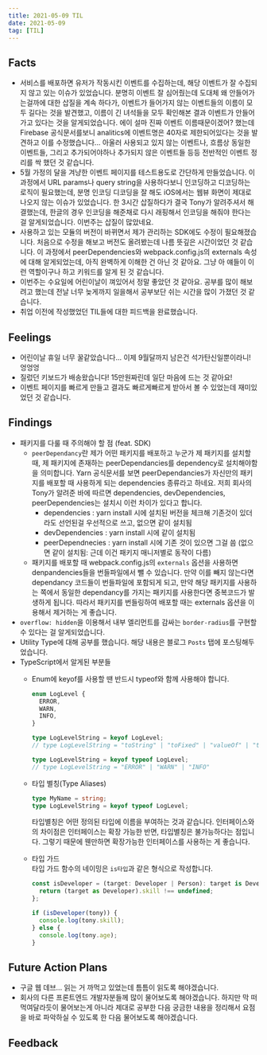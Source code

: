 ```yaml
---
title: 2021-05-09 TIL
date: 2021-05-09
tag: [TIL]
---
```


## Facts

- 서비스를 배포하면 유저가 작동시킨 이벤트를 수집하는데, 해당 이벤트가 잘 수집되지 않고 있는 이슈가 있었습니다. 분명히 이벤트 잘 심어줬는데 도대체 왜 안들어가는걸까에 대한 삽질을 계속 하다가, 이벤트가 들어가지 않는 이벤트들의 이름이 모두 길다는 것을 발견했고, 이름이 긴 녀석들을 모두 확인해본 결과 이벤트가 안들어가고 있다는 것을 알게되었습니다. 에이 설마 진짜 이벤트 이름때문이겠어? 했는데 Firebase 공식문서를보니 analitics에 이벤트명은 40자로 제한되어있다는 것을 발견하고 이를 수정했습니다... 아울러 사용되고 있지 않는 이벤트나, 흐름상 동일한 이벤트들, 그리고 추가되어야하나 추가되지 않은 이벤트들 등등 전반적인 이벤트 정리를 싹 했던 것 같습니다.
- 5월 가정의 달을 겨냥한 이벤트 페이지를 테스트용도로 간단하게 만들었습니다. 이 과정에서 URL params나 query string을 사용하다보니 인코딩하고 디코딩하는 로직이 필요했는데, 분명 인코딩 디코딩을 잘 해도 iOS에서는 웹뷰 화면이 제대로 나오지 않는 이슈가 있었습니다. 한 3시간 삽질하다가 결국 Tony가 알려주셔서 해결했는데, 한글의 경우 인코딩을 해준채로 다시 래핑해서 인코딩을 해줘야 한다는 걸 알게되었습니다. 이번주는 삽질이 많았네요.
- 사용하고 있는 모듈의 버전이 바뀌면서 제가 관리하는 SDK에도 수정이 필요해졌습니다. 처음으로 수정을 해보고 버전도 올려봤는데 나름 뜻깊은 시간이었던 것 같습니다. 이 과정에서 peerDependencies와 webpack.config.js의 externals 속성에 대해 알게되었는데, 아직 완벽하게 이해한 건 아닌 것 같아요. 그냥 아 얘들이 이런 역할이구나 하고 키워드를 알게 된 것 같습니다.
- 이번주는 수요일에 어린이날이 껴있어서 정말 좋았던 것 같아요. 공부를 많이 해보려고 했는데 전날 너무 늦게까지 일을해서 공부보단 쉬는 시간을 많이 가졌던 것 같습니다.
- 취업 이전에 작성했었던 TIL들에 대한 피드백을 완료했습니다.

## Feelings

- 어린이날 휴일 너무 꿀같았습니다... 이제 9월달까지 남은건 석가탄신일뿐이라니! 엉엉엉
- 질렀던 키보드가 배송왔습니다! 15만원짜린데 일단 마음에 드는 것 같아요!
- 이벤트 페이지를 빠르게 만들고 결과도 빠르게빠르게 받아서 볼 수 있었는데 재미있었던 것 같습니다.

## Findings
- 패키지를 다룰 때 주의해야 할 점 (feat. SDK)
  - `peerDependancy`란 제가 어떤 패키지를 배포하고 누군가 제 패키지를 설치할 때, 제 패키지에 존재하는 peerDependancies를 dependency로 설치해야함을 의미합니다. Yarn 공식문서를 보면 peerDependancies가 자신만의 패키지를 배포할 때 사용하게 되는 dependencies 종류라고 하네요. 저희 회사의 Tony가 알려준 바에 따르면 dependencies, devDependencies, peerDependencies는 설치시 이런 차이가 있다고 합니다.
      - dependencies : yarn install 시에 설치된 버전을 체크해 기존것이 있더라도 선언된걸 우선적으로 쓰고, 없으면 같이 설치됨
      - devDependencies : yarn install 시에 같이 설치됨
      - peerDependnecies : yarn install 시에 기존 것이 있으면 그걸 씀 (없으면 같이 설치됨: 근데 이건 패키지 매니저별로 동작이 다름) 
  - 패키지를 배포할 때 webpack.config.js의 `externals` 옵션을 사용하면 denpandencies들을 번들파일에서 뺄 수 있습니다. 만약 이를 빼지 않는다면 dependancy 코드들이 번들파일에 포함되게 되고, 만약 해당 패키지를 사용하는 쪽에서 동일한 dependancy를 가지는 패키지를 사용한다면 중복코드가 발생하게 됩니다. 따라서 패키지를 번들링하여 배포할 때는 externals 옵션을 이용해서 제거하는 게 좋습니다.
- `overflow: hidden`을 이용해서 내부 엘리먼트를 감싸는 `border-radius`를 구현할 수 있다는 걸 알게되었습니다.
- Utility Type에 대해 공부를 했습니다. 해당 내용은 블로그 `Posts` 탭에 포스팅해두었습니다.
- TypeScript에서 알게된 부분들
  - Enum에 keyof를 사용할 땐 반드시 typeof와 함께 사용해야 합니다.

      ```ts
      enum LogLevel {
        ERROR,
        WARN,
        INFO,
      }

      type LogLevelString = keyof LogLevel;
      // type LogLevelString = "toString" | "toFixed" | "valueOf" | "toLocaleString" | ...

      type LogLevelString = keyof typeof LogLevel;
      // type LogLevelString = "ERROR" | "WARN" | "INFO"
      ```

  - 타입 별칭(Type Aliases)  

      ```ts
      type MyName = string;
      type LogLevelString = keyof typeof LogLevel;
      ```

      타입별칭은 어떤 정의된 타입에 이름을 부여하는 것과 같습니다. 인터페이스와의 차이점은 인터페이스는 확장 가능한 반면, 타입별칭은 불가능하다는 점입니다. 그렇기 때문에 웬만하면 확장가능한 인터페이스를 사용하는 게 좋습니다.

  - 타입 가드  
    타입 가드 함수의 네이밍은 `is타입`과 같은 형식으로 작성합니다.

      ```ts
      const isDeveloper = (target: Developer | Person): target is Developer => {
        return (target as Developer).skill !== undefined;
      };

      if (isDeveloper(tony)) {
        console.log(tony.skill);
      } else {
        console.log(tony.age);
      }
      ```    

## Future Action Plans

- 구글 웹 데브... 읽는 거 까먹고 있었는데 틈틈이 읽도록 해야겠습니다.
- 회사의 다른 프론트엔드 개발자분들께 많이 물어보도록 해야겠습니다. 하지만 막 떠먹여달라듯이 물어보는게 아니라 제대로 공부한 다음 궁금한 내용을 정리해서 요점을 바로 파악하실 수 있도록 한 다음 물어보도록 해야겠습니다.

## Feedback
